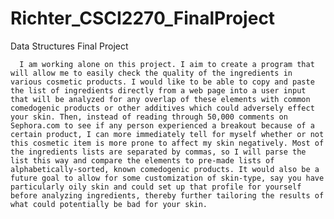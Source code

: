 # Richter_CSCI2270_FinalProject
Data Structures Final Project

      I am working alone on this project. I aim to create a program that will allow me to easily check the quality of the ingredients in various cosmetic products. I would like to be able to copy and paste the list of ingredients directly from a web page into a user input that will be analyzed for any overlap of these elements with common comedogenic products or other additives which could adversely effect your skin. Then, instead of reading through 50,000 comments on Sephora.com to see if any person experienced a breakout because of a certain product, I can more immediately tell for myself whether or not this cosmetic item is more prone to affect my skin negatively. Most of the ingredients lists are separated by commas, so I will parse the list this way and compare the elements to pre-made lists of alphabetically-sorted, known comedogenic products. It would also be a future goal to allow for some customization of skin-type, say you have particularly oily skin and could set up that profile for yourself before analyzing ingredients, thereby further tailoring the results of what could potentially be bad for your skin.
